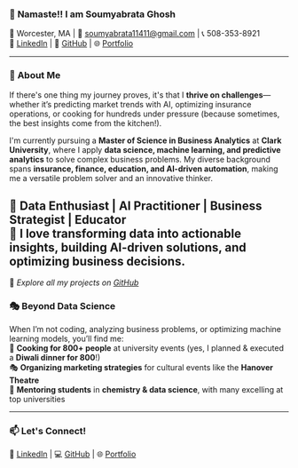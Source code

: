 ### 🚀 **Namaste!! I am Soumyabrata Ghosh**  
📍 Worcester, MA | 📧 [soumyabrata11411@gmail.com](mailto:soumyabrata11411@gmail.com) | 📞 508-353-8921  
🔗 [LinkedIn](https://www.linkedin.com/in/soumyabrata-ghosh-205673290/) | 🔗 [GitHub](https://github.com/SoGhosh719) | 🌐 [Portfolio](https://soghosh719.github.io/Soumya_Portfolio/#home)

---

### 🌟 **About Me**
If there's one thing my journey proves, it's that I **thrive on challenges**—whether it’s predicting market trends with AI, optimizing insurance operations, or cooking for hundreds under pressure (because sometimes, the best insights come from the kitchen!).  

I'm currently pursuing a **Master of Science in Business Analytics** at **Clark University**, where I apply **data science, machine learning, and predictive analytics** to solve complex business problems. My diverse background spans **insurance, finance, education, and AI-driven automation**, making me a versatile problem solver and an innovative thinker.

🔹 **Data Enthusiast | AI Practitioner | Business Strategist | Educator**  
🔹 **I love transforming data into actionable insights, building AI-driven solutions, and optimizing business decisions.**  
---
🔗 *Explore all my projects on [GitHub](https://github.com/SoGhosh719)*  

### 🎭 **Beyond Data Science**  
When I’m not coding, analyzing business problems, or optimizing machine learning models, you’ll find me:  
🍳 **Cooking for 800+ people** at university events (yes, I planned & executed a **Diwali dinner for 800**!)  
🎭 **Organizing marketing strategies** for cultural events like the **Hanover Theatre**  
📖 **Mentoring students** in **chemistry & data science**, with many excelling at top universities  

---

### 📫 **Let's Connect!**
💼 [LinkedIn](https://www.linkedin.com/in/soumyabrata-ghosh-205673290/) | 💻 [GitHub](https://github.com/SoGhosh719) | 🌐 [Portfolio](https://soghosh719.github.io/Soumya_Portfolio/#home) 
